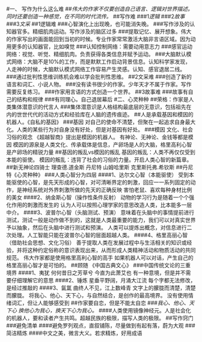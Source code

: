#一、 写作为什么这么难
##*伟大的作家不仅要创造自己语言、逻辑对世界描述。同时还要创造一种感觉，在不同的时代流传。*
##写作难
###1*逻辑*
###2*故事*
###3*文采*
##1逻辑难
###心智演化上出现晚，也可能消失晚。
###写作涉及的认知器官多。精细肌肉运动。写作涉及的脑区过多
###提取记忆、展开想象。伟大的作家写出的画面能回到当初的时候。专业作家常常激活大脑非言语区域。因为动用更多的认知器官，比如嗅觉
###认知控制网络：需要动用意志力
###感官运动网络：视觉、听觉、精细肌肉。负责获得各类信息并赋予运动。
###大脑默认模式网络：大脑不是10%的工作，而是默默工作启动背景信息。认知科学家发现，人走神的时候，大脑默认模式网络工作容易产生灵感。认知、感官退居二线。
###通过批判性思维训练机会难以学会批判性思维。
##2文采难
###创造了新的语言和词汇、小说人物。
###没有读书很少的作家。少年天才不属于作家。写作需要反复练习。
###作家用言语的方式创造一个世界。
##3故事难
###故事有自己的结构和规律
###有同理心。自己退居幕后
#二、心灵种种
##荣格：作家是人类集体潜意识的代言人
###集体潜意识是人格结构最底层的无意识，包括祖先在内的世世代代的活动方式和经验库在人脑的遗传痕迹。
##人是承载基因和模因的机器人。《自私的基因》
###基因
对自己的使命不清楚，但聚在一起追求自身最大化。人类的某些行为对自身没有好处，但是对基因有好处。
###模因
文化、社会习俗的观念 《超越智商》提出是模因的机器人。 有神论、无神论、金钱等都是模因 模因的源泉是人类文化、传承载体是信息，产卵场是人的大脑，格里高利心智是产卵场的精锐力量
##基因的叛乱vs模因的叛乱
基因的叛乱：人类不再仅仅受到本能的驱使。 模因的叛乱：违背了社会的习俗的力量。开启人类心智的新篇章。
##新无神论四骑士
理查德.道金斯 丹尼特 山姆哈里斯 克里斯托弗.希钦斯
##丹尼特《心灵种种》
###人类心智分为四层
####1、达尔文心智（本能驱使）
受到本能驱使的心智，是先天形成的心智，对可清晰界定的刺激，回应一一系列固定的动作，是神经系统对外界刺激所做的先天的正确反映 害怕老鼠、喜欢每种身材比例的美女
####2、纳金斯心智（操作性条件反射）
动物的学习行为是随着一个个强化作用的刺激而发生的 认为人可以按照心理学家的意思改造人类，比本能多一层中介。
####3、波普尔心智（头脑测试、预演）
意味着在头脑中的事情提前进行测试，测试一般是动作做不到的，这就是人类最重要的能力，我们可以对真实世界予以抽象，然后在头脑中进行测试和预演。 人类可以提炼出概念，对信息进行二次处理。人工智能只能在波普尔心智的层面超越人类。
####4、格里高丽心智（借助社会思想、文化习俗）
善于提取人类在发展过程中与生活相关的知识或经验，并将这种约定俗称的意识表现出来，从而形成人类精神活动和物质活动的共同规范。 伟大作家都是使用格里高利心智的高手 如果机器人可以对话，产生自己的格里高丽心智才是可怕的。
##顾随 《中国古典文心》
###中国传统文论的三重境界
####1、夷犹 何何昔日之芳草兮 今直为此萧艾也
有一种意境，但是并不需要仔细理解它的意思
####2、锤炼 星垂平野阔，月涌大江流
每个字都无法修改，是经过推敲的
####3、氤氲 曲终人不见，江上数峰青
文字上的朦胧而清楚，清楚而朦胧。 将我心、他心、天下心，与自然结合，是创作的最高境界。 没有使用情绪词汇，但让人能够感受到
##作家要自恋，但是不能太自恋
###*我心、他心、天下心 换他心为我心，换天下心为我心。*
####人类使用镜像神经元。人是社会化的机器人，要和读者产生共鸣。超越民族的极限，描写人类的极限。
##写作窍门
###避免清单
####避免罗列观点，直叙铺陈，尽量做到有起有落，蔚为大观
###简洁精炼
####中文之美，微言大义。若求精炼，好用成语
